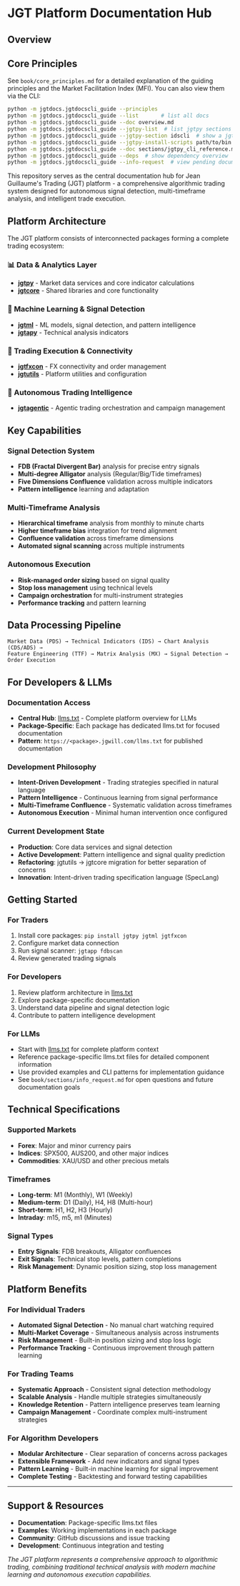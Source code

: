 # JGT Platform Documentation Hub

## Overview

## Core Principles
See `book/core_principles.md` for a detailed explanation of the guiding principles and the Market Facilitation Index (MFI). You can also view them via the CLI:

```bash
python -m jgtdocs.jgtdocscli_guide --principles
python -m jgtdocs.jgtdocscli_guide --list       # list all docs
python -m jgtdocs.jgtdocscli_guide --doc overview.md
python -m jgtdocs.jgtdocscli_guide --jgtpy-list  # list jgtpy sections
python -m jgtdocs.jgtdocscli_guide --jgtpy-section idscli  # show a jgtpy section
python -m jgtdocs.jgtdocscli_guide --jgtpy-install-scripts path/to/bin --jgtpy-overwrite
python -m jgtdocs.jgtdocscli_guide --doc sections/jgtpy_cli_reference.md  # summary of guidecli_jgtpy
python -m jgtdocs.jgtdocscli_guide --deps  # show dependency overview
python -m jgtdocs.jgtdocscli_guide --info-request  # view pending documentation questions
```


This repository serves as the central documentation hub for Jean Guillaume's Trading (JGT) platform - a comprehensive algorithmic trading system designed for autonomous signal detection, multi-timeframe analysis, and intelligent trade execution.

## Platform Architecture

The JGT platform consists of interconnected packages forming a complete trading ecosystem:

### 📊 Data & Analytics Layer
- **[jgtpy](https://github.com/jgwill/jgtpy)** - Market data services and core indicator calculations
- **[jgtcore](https://github.com/jgwill/jgtcore)** - Shared libraries and core functionality

### 🤖 Machine Learning & Signal Detection
- **[jgtml](https://github.com/jgwill/jgtml)** - ML models, signal detection, and pattern intelligence
- **[jgtapy](https://github.com/jgwill/jgtapy)** - Technical analysis indicators

### 🔗 Trading Execution & Connectivity
- **[jgtfxcon](https://github.com/jgwill/jgtfxcon)** - FX connectivity and order management
- **[jgtutils](https://github.com/jgwill/jgtutils)** - Platform utilities and configuration

### 🧠 Autonomous Trading Intelligence
- **[jgtagentic](https://github.com/jgwill/jgtagentic)** - Agentic trading orchestration and campaign management

## Key Capabilities

### Signal Detection System
- **FDB (Fractal Divergent Bar)** analysis for precise entry signals
- **Multi-degree Alligator** analysis (Regular/Big/Tide timeframes)
- **Five Dimensions Confluence** validation across multiple indicators
- **Pattern intelligence** learning and adaptation

### Multi-Timeframe Analysis
- **Hierarchical timeframe** analysis from monthly to minute charts
- **Higher timeframe bias** integration for trend alignment
- **Confluence validation** across timeframe dimensions
- **Automated signal scanning** across multiple instruments

### Autonomous Execution
- **Risk-managed order sizing** based on signal quality
- **Stop loss management** using technical levels
- **Campaign orchestration** for multi-instrument strategies
- **Performance tracking** and pattern learning

## Data Processing Pipeline

```
Market Data (PDS) → Technical Indicators (IDS) → Chart Analysis (CDS/ADS) → 
Feature Engineering (TTF) → Matrix Analysis (MX) → Signal Detection → Order Execution
```

## For Developers & LLMs

### Documentation Access
- **Central Hub**: [llms.txt](./llms.txt) - Complete platform overview for LLMs
- **Package-Specific**: Each package has dedicated llms.txt for focused documentation
- **Pattern**: `https://<package>.jgwill.com/llms.txt` for published documentation

### Development Philosophy
- **Intent-Driven Development** - Trading strategies specified in natural language
- **Pattern Intelligence** - Continuous learning from signal performance
- **Multi-Timeframe Confluence** - Systematic validation across timeframes
- **Autonomous Execution** - Minimal human intervention once configured

### Current Development State
- **Production**: Core data services and signal detection
- **Active Development**: Pattern intelligence and signal quality prediction
- **Refactoring**: jgtutils → jgtcore migration for better separation of concerns
- **Innovation**: Intent-driven trading specification language (SpecLang)

## Getting Started

### For Traders
1. Install core packages: `pip install jgtpy jgtml jgtfxcon`
2. Configure market data connection
3. Run signal scanner: `jgtapp fdbscan`
4. Review generated trading signals

### For Developers
1. Review platform architecture in [llms.txt](./llms.txt)
2. Explore package-specific documentation
3. Understand data pipeline and signal detection logic
4. Contribute to pattern intelligence development

### For LLMs
- Start with [llms.txt](./llms.txt) for complete platform context
- Reference package-specific llms.txt files for detailed component information
- Use provided examples and CLI patterns for implementation guidance
- See `book/sections/info_request.md` for open questions and future documentation goals

## Technical Specifications

### Supported Markets
- **Forex**: Major and minor currency pairs
- **Indices**: SPX500, AUS200, and other major indices  
- **Commodities**: XAU/USD and other precious metals

### Timeframes
- **Long-term**: M1 (Monthly), W1 (Weekly)
- **Medium-term**: D1 (Daily), H4, H8 (Multi-hour)
- **Short-term**: H1, H2, H3 (Hourly)
- **Intraday**: m15, m5, m1 (Minutes)

### Signal Types
- **Entry Signals**: FDB breakouts, Alligator confluences
- **Exit Signals**: Technical stop levels, pattern completions
- **Risk Management**: Dynamic position sizing, stop loss management

## Platform Benefits

### For Individual Traders
- **Automated Signal Detection** - No manual chart watching required
- **Multi-Market Coverage** - Simultaneous analysis across instruments
- **Risk Management** - Built-in position sizing and stop loss logic
- **Performance Tracking** - Continuous improvement through pattern learning

### For Trading Teams
- **Systematic Approach** - Consistent signal detection methodology
- **Scalable Analysis** - Handle multiple strategies simultaneously
- **Knowledge Retention** - Pattern intelligence preserves team learning
- **Campaign Management** - Coordinate complex multi-instrument strategies

### For Algorithm Developers
- **Modular Architecture** - Clear separation of concerns across packages
- **Extensible Framework** - Add new indicators and signal types
- **Pattern Learning** - Built-in machine learning for signal improvement
- **Complete Testing** - Backtesting and forward testing capabilities

---

## Support & Resources

- **Documentation**: Package-specific llms.txt files
- **Examples**: Working implementations in each package
- **Community**: GitHub discussions and issue tracking
- **Development**: Continuous integration and testing

*The JGT platform represents a comprehensive approach to algorithmic trading, combining traditional technical analysis with modern machine learning and autonomous execution capabilities.*

